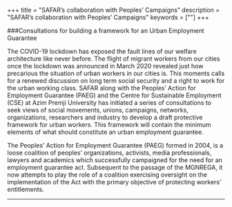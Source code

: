 +++
title = "SAFAR’s collaboration with Peoples’ Campaigns"
description = "SAFAR’s collaboration with Peoples’ Campaigns"
keywords = [""]
+++

###Consultations for building a framework for an Urban Employment Guarantee

The COVID-19 lockdown has exposed the fault lines of our welfare architecture like never before. The flight of migrant workers from our cities once the lockdown was announced in March 2020 revealed just how precarious the situation of urban workers in our cities is. This moments calls for a renewed discussion on long term social security and a right to work for the urban working class. SAFAR along with the Peoples’ Action for Employment Guarantee (PAEG) and the Centre for Sustainable Employment (CSE) at Azim Premji University has initiated a series of consultations to seek views of social movements, unions, campaigns, networks, organizations, researchers and industry to develop a draft protective framework for urban workers. This framework will contain the minimum elements of what should constitute an urban employment guarantee. 

The Peoples’ Action for Employment Guarantee (PAEG) formed in 2004, is a loose coalition of peoples’ organizations, activists, media professionals, lawyers and academics which successfully campaigned for the need for an employment guarantee act. Subsequent to the passage of the MGNREGA, it now attempts to play the role of a coalition exercising oversight on the implementation of the Act with the primary objective of protecting workers’ entitlements.

***
